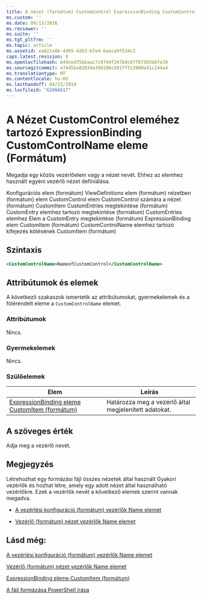 ```yaml
---
title: A nézet (formátum) CustomControl ExpressionBinding CustomControlName eleme |} A Microsoft Docs
ms.custom: ''
ms.date: 09/13/2016
ms.reviewer: ''
ms.suite: ''
ms.tgt_pltfrm: ''
ms.topic: article
ms.assetid: ea821e8b-4d65-4263-b7e4-6aeca9f534c2
caps.latest.revision: 9
ms.openlocfilehash: b44ced75bbaac7c0744f347bdc97f87365b8fe39
ms.sourcegitcommit: e7445ba8203da304286c591ff513900ad1c244a4
ms.translationtype: MT
ms.contentlocale: hu-HU
ms.lasthandoff: 04/23/2019
ms.locfileid: "62066617"
---
```

# <a name="customcontrolname-element-for-expressionbinding-for-customcontrol-for-view-format"></a>A Nézet CustomControl eleméhez tartozó ExpressionBinding CustomControlName eleme (Formátum)

Megadja egy közös vezérlőelem vagy a nézet nevét. Ehhez az elemhez használt egyéni vezérlő nézet definiálása.

Konfigurációs elem (formátum) ViewDefinitions elem (formátum) nézetben (formátum) elem CustomControl elem CustomControl számára a nézet (formátum) CustomItem CustomEntries megtekintése (formátum) CustomEntry elemhez tartozó megtekintése (formátum) CustomEntries elemhez Elem a CustomEntry megtekintése (formátum) ExpressionBinding elem CustomItem (formátum) CustomControlName elemhez tartozó kifejezés kötésének CustomItem (formátum)

## <a name="syntax"></a>Szintaxis

```xml
<CustomControlName>NameofCustomControl</CustomControlName>
```

## <a name="attributes-and-elements"></a>Attribútumok és elemek

A következő szakaszok ismertetik az attribútumokat, gyermekelemek és a fölérendelt eleme a `CustomControlName` elemet.

### <a name="attributes"></a>Attribútumok

Nincs.

### <a name="child-elements"></a>Gyermekelemek

Nincs.

### <a name="parent-elements"></a>Szülőelemek

|Elem|Leírás|
|-------------|-----------------|
|[ExpressionBinding eleme CustomItem (formátum)](./expressionbinding-element-for-customitem-for-controls-for-configuration-format.md)|Határozza meg a vezérlő által megjelenített adatokat.|

## <a name="text-value"></a>A szöveges érték

Adja meg a vezérlő nevét.

## <a name="remarks"></a>Megjegyzés

Létrehozhat egy formázási fájl összes nézetek által használt Gyakori vezérlők és hozhat létre, amely egy adott nézet által használható vezérlőkre. Ezek a vezérlők nevét a következő elemek szerint vannak megadva.

- [A vezérlési konfiguráció (formátum) vezérlők Name elemet](./name-element-for-control-for-controls-for-configuration-format.md)

- [Vezérlő (formátum) nézet vezérlők Name elemet](./name-element-for-control-for-controls-for-view-format.md)

## <a name="see-also"></a>Lásd még:

[A vezérlési konfiguráció (formátum) vezérlők Name elemet](./name-element-for-control-for-controls-for-configuration-format.md)

[Vezérlő (formátum) nézet vezérlők Name elemet](./name-element-for-control-for-controls-for-view-format.md)

[ExpressionBinding eleme CustomItem (formátum)](./expressionbinding-element-for-customitem-for-controls-for-configuration-format.md)

[A fájl formázása PowerShell írása](./writing-a-powershell-formatting-file.md)
